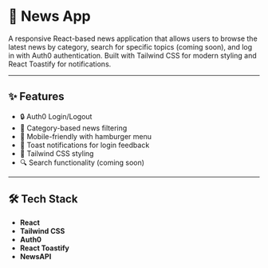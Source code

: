 # 📰 News App

A responsive React-based news application that allows users to browse the latest news by category, search for specific topics (coming soon), and log in with Auth0 authentication. Built with Tailwind CSS for modern styling and React Toastify for notifications.

---

## ✨ Features

- 🔒 Auth0 Login/Logout
- 🧭 Category-based news filtering
- 📱 Mobile-friendly with hamburger menu
- 💬 Toast notifications for login feedback
- 🎨 Tailwind CSS styling
- 🔍 Search functionality (coming soon)

---

## 🛠️ Tech Stack

- **React**
- **Tailwind CSS**
- **Auth0**
- **React Toastify**
- **NewsAPI**